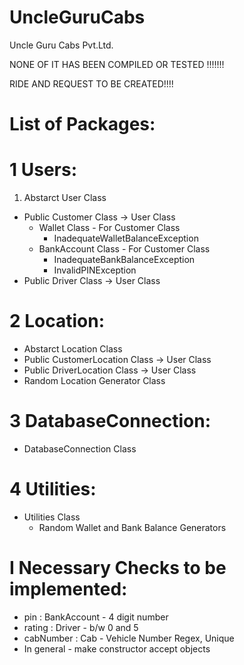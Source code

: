 # UncleGuruCabs
Uncle Guru Cabs Pvt.Ltd.

NONE OF IT HAS BEEN COMPILED OR TESTED !!!!!!!

RIDE AND REQUEST TO BE CREATED!!!!

# List of Packages:

# 1 Users:
1) Abstarct User Class&nbsp;
* Public Customer Class -> User Class&nbsp;
	* Wallet Class - For Customer Class&nbsp;
		* InadequateWalletBalanceException&nbsp;
	* BankAccount Class - For Customer Class&nbsp;
		* InadequateBankBalanceException&nbsp;
		* InvalidPINException&nbsp;
* Public Driver Class -> User Class&nbsp;

# 2 Location:
* Abstarct Location Class&nbsp;
* Public CustomerLocation Class -> User Class&nbsp;
* Public DriverLocation Class -> User Class&nbsp;
* Random Location Generator Class&nbsp;

# 3 DatabaseConnection:
* DatabaseConnection Class&nbsp;

# 4 Utilities:
* Utilities Class&nbsp;
	* Random Wallet and Bank Balance Generators&nbsp;

# I Necessary Checks to be implemented:
* pin : BankAccount - 4 digit number&nbsp;
* rating : Driver - b/w 0 and 5&nbsp;
* cabNumber : Cab - Vehicle Number Regex, Unique&nbsp;
* In general - make constructor accept objects&nbsp;

